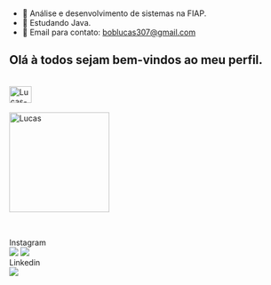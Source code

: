 ### 

- 🔭 Análise e desenvolvimento de sistemas na FIAP.
- 🌱 Estudando Java. 
- 💬 Email para contato: boblucas307@gmail.com

## Olá à todos sejam bem-vindos ao meu perfil.

<div style="display: inline_block"><br>
  
  <img align="center" alt="Lucas-Java" height="30" width="40" src="https://img.shields.io/badge/java-%23ED8B00.svg?style=for-the-badge&logo=java&logoColor=white">
  <div style="display: inline_block"><br>
  <img align="center" alt="Lucas" height="180em"src="https://github-readme-stats.vercel.app/api?username=lucasrabd&theme=transparent&show_icons=true">
 

  
  ##
 
<div> 
<br> Instagram <br>
  <a href="https://www.instagram.com/lucasrabd/" target="_blank"><img src="https://img.shields.io/badge/-Instagram-%23E4405F?style=for-the-badge&logo=instagram&logoColor=white" target="_blank"></a>
  <a href = "mailto:boblucas307@gmail.com"><img src="https://img.shields.io/badge/-Gmail-%23333?style=for-the-badge&logo=gmail&logoColor=white" target="_blank"></a>
  <br> Linkedin <br>
  <a href="https://www.linkedin.com/in/lucas-carabolad-bob-195817223/" target="_blank"><img src="https://img.shields.io/badge/-LinkedIn-%230077B5?style=for-the-badge&logo=linkedin&logoColor=white" target="_blank"></a> 
  
</div>
  
  
  
